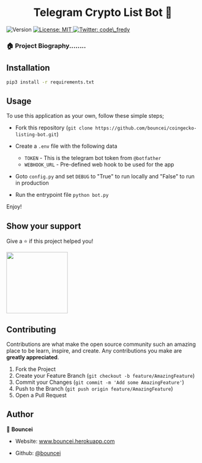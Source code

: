 <h1 align="center">Telegram Crypto List Bot 👋</h1>
<p>
  <img alt="Version" src="https://img.shields.io/badge/version-1.0-blue.svg?cacheSeconds=2592000" />
  <a href="#" target="_blank">
    <img alt="License: MIT" src="https://img.shields.io/badge/License-MIT-yellow.svg" />
  </a>
  <a href="https://twitter.com/code\_fredy" target="_blank">
    <img alt="Twitter: code\_fredy" src="https://img.shields.io/twitter/follow/code\_fredy.svg?style=social" />
  </a>
</p>

### 🏠 Project Biography........


## Installation

```sh
pip3 install -r requirements.txt
```

<!-- USAGE EXAMPLES -->
## Usage

To use this application as your own, follow these simple steps;

  - Fork this repository (`git clone https://github.com/bouncei/coingecko-listing-bot.git`)

  - Create a `.env` file with the following data
    - `TOKEN` - This is the telegram bot token from `@botfather`
    - `WEBHOOK_URL` - Pre-defined web hook to be used for the app

  - Goto `config.py` and set `DEBUG` to "True" to run locally and "False" to run in production
   
  - Run the entrypoint file `python bot.py`

Enjoy!

## Show your support

Give a ⭐️ if this project helped you!

<a href="patreon.com/user?u=61298522">
  <img src="https://c5.patreon.com/external/logo/become_a_patron_button@2x.png" width="160">
</a>

<!-- CONTRIBUTING -->
## Contributing

Contributions are what make the open source community such an amazing place to be learn, inspire, and create. Any contributions you make are **greatly appreciated**.

1. Fork the Project
2. Create your Feature Branch (`git checkout -b feature/AmazingFeature`)
3. Commit your Changes (`git commit -m 'Add some AmazingFeature'`)
4. Push to the Branch (`git push origin feature/AmazingFeature`)
5. Open a Pull Request


## Author

👤 **Bouncei**

* Website: www.bouncei.herokuapp.com
<!-- * Twitter: [@code\_fredy](https://twitter.com/code\_fredy) -->
* Github: [@bouncei](https://github.com/bouncei)
<!-- * LinkedIn: [@alfredemmanuelinyang](https://linkedin.com/in/alfredemmanuelinyang) -->


